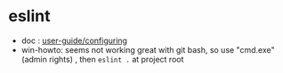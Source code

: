 # eslint

- doc : [user-guide/configuring](https://eslint.org/docs/user-guide/configuring) 
- win-howto: seems not working great with git bash, so use "cmd.exe" (admin rights) , then `eslint .` at project root